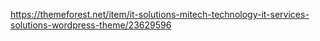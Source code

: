 https://themeforest.net/item/it-solutions-mitech-technology-it-services-solutions-wordpress-theme/23629596
